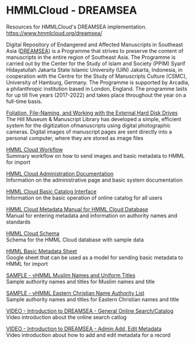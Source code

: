 # HMMLCloud - DREAMSEA
Resources for HMMLCloud's DREAMSEA implementation. https://www.hmmlcloud.org/dreamsea/

Digital Repository of Endangered and Affected Manuscripts in Southeast Asia ([DREAMSEA](https://dreamsea.co/)) is a Programme that strives to preserve the content of manuscripts in the entire region of Southeast Asia. The Programme is carried out by the Center for the Study of Islam and Society (PPIM) Syarif Hidayatullah Jakarta State Islamic University (UIN) Jakarta, Indonesia, in cooperation with the Centre for the Study of Manuscripts Culture (CSMC), University of Hamburg, Germany. The Programme is supported by Arcadia, a philanthropic institution based in London, England. The programme lasts for up till five years (2017-2022) and takes place throughout the year on a full-time basis.

[Foliation, File-Naming, and Working with the External Hard Disk Drives](http://www.vhmml.us/Resource/Downloads/2016%20Foliation%20and%20Filenames.pdf)
<br>The Hill Museum & Manuscript Library has developed a simple, efficient system for the digitization ofmanuscripts using digital photographic cameras. Digital images of manuscript pages are sent directly into a personal computer, where they are stored as image files

[HMML Cloud Workflow](https://docs.google.com/document/d/1CsJVxMbgWm0E0CKODf2xZt28-46Y4_nCLaxbaK7vxcM/edit?usp=sharing)
<br>Summary workflow on how to send images and basic metadata to HMML for import

[HMML Cloud Administration Documentation](https://docs.google.com/document/d/1-zzk85K7sI5NJ3Md3huOLjO1KLbsDMHIQ5J82Q1cois/edit?usp=sharing)
<br>Information on the administrative page and basic system documentation

[HMML Cloud Basic Catalog Interface](https://docs.google.com/document/d/1HdtdAUoWXllseKsg4UkKrOa2jdqDmrbnJNQZ4sDuunw/edit?usp=sharing)
<br>Information on the basic operation of online catalog for all users

[HMML Cloud Metadata Manual for HMML Cloud Database](https://docs.google.com/document/d/15DyU4pfApaxksr6xMGQdUZms36bzlDPae51QaplloRA/edit?usp=sharing)
<br>Manual for entering metadata and information on authority names and standards

[HMML Cloud Schema](https://docs.google.com/spreadsheets/d/11rG-2eRj99do-Oe5A6V-a73eNcb6bNSi68gONsZJPXo/edit?usp=sharing)
<br>Schema for the HMML Cloud database with sample data

[HMML Basic Metadata Sheet](https://docs.google.com/spreadsheets/d/1-2s5z97kZKccns3MsuR1XgIL2U6B3d3L7lTnT9U_4I0/edit?usp=sharing)
<br>Google sheet that can be used as a model for sending basic metadata to HMML for import

[SAMPLE - vHMML Muslim Names and Uniform Titles](https://docs.google.com/spreadsheets/d/149wT1deY1sgunYJGJufeOnvTewxf2VqlfXGjjPQ9DC4/edit?usp=sharing)
<br>Sample authority names and titles for Muslim names and title

[SAMPLE - vHMML Eastern Christian Name Authority List](https://docs.google.com/spreadsheets/d/1ZMTsz7f7rYignsaeDJtoPdX4863xVZN3ns_iplZUmwU/edit?usp=sharing)
<br>Sample authority names and titles for Eastern Christian names and title

[VIDEO - Introduction to DREAMSEA - General Online Search/Catalog](https://youtu.be/eOEYRf9t6TE)
<br>Video introduction about the online search catlog

[VIDEO - Introduction to DREAMSEA - Admin Add, Edit Metadata](https://youtu.be/QIhal-okcng)
<br>Video introduction about how to add and edit metadata for a record
